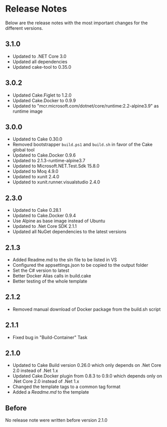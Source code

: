 # Release Notes

Below are the release notes with the most important changes for the different versions.

## 3.1.0

* Updated to .NET Core 3.0
* Updated all dependencies
* Updated cake-tool to 0.35.0

## 3.0.2

* Updated Cake.Figlet to 1.2.0
* Updated Cake.Docker to 0.9.9
* Updated to "mcr.microsoft.com/dotnet/core/runtime:2.2-alpine3.9" as runtime image

## 3.0.0

* Updated to Cake 0.30.0
* Removed bootstrapper `build.ps1` and `build.sh` in favor of the Cake global tool
* Updated to Cake.Docker 0.9.6
* Updated to 2.1.3-runtime-alpine3.7
* Updated to Microsoft.NET.Test.Sdk 15.8.0
* Updated to Moq 4.9.0
* Updated to xunit 2.4.0
* Updated to xunit.runner.visualstudio 2.4.0

## 2.3.0

* Updated to Cake 0.28.1
* Updated to Cake.Docker 0.9.4
* Use Alpine as base image instead of Ubuntu
* Updated to .Net Core SDK 2.1.1
* Updated all NuGet dependencies to the latest versions

## 2.1.3

* Added Readme.md to the sln file to be listed in VS
* Configured the appsettings.json to be copied to the output folder
* Set the C# version to latest
* Better Docker Alias calls in build.cake
* Better testing of the whole template

## 2.1.2

* Removed manual download of Docker package from the build.sh script

## 2.1.1

* Fixed bug in "Build-Container" Task

## 2.1.0

* Updated to Cake Build version 0.26.0 which only depends on .Net Core 2.0 instead of .Net 1.x
* Updated Cake.Docker plugin from 0.8.3 to 0.9.0 which depends only on .Net Core 2.0 instead of .Net 1.x
* Changed the template tags to a common tag format
* Added a *Readme.md* to the template

## Before

No release note were written before version 2.1.0